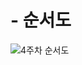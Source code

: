 # - 순서도

![4주차 순서도](https://github.com/brgndyy/javascript-christmas-6-brgndyy/assets/109535991/0da59f5d-de39-4247-a418-c69326c907aa)
